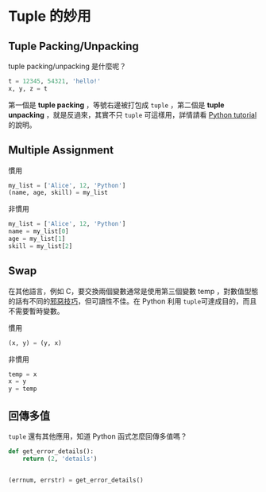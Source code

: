 # Tuple 的妙用

## Tuple Packing/Unpacking

tuple packing/unpacking 是什麼呢？

```python
t = 12345, 54321, 'hello!'
x, y, z = t
```

第一個是 **tuple packing** ，等號右邊被打包成 `tuple` ，第二個是 **tuple unpacking** ，就是反過來，其實不只 `tuple` 可這樣用，詳情請看 [Python tutorial](https://docs.python.org/2/tutorial/datastructures.html#tuples-and-sequences) 的說明。

## Multiple Assignment

慣用

```python
my_list = ['Alice', 12, 'Python']
(name, age, skill) = my_list
```

非慣用

```python
my_list = ['Alice', 12, 'Python']
name = my_list[0]
age = my_list[1]
skill = my_list[2]
```

## Swap

在其他語言，例如 C，要交換兩個變數通常是使用第三個變數 temp ，對數值型態的話有不同的[邪惡技巧](http://www.programmingsimplified.com/c-program-swap-two-numbers)，但可讀性不佳。在 Python 利用 `tuple`可達成目的，而且不需要暫時變數。

慣用

```python
(x, y) = (y, x)
```

非慣用

```python
temp = x
x = y
y = temp
```

## 回傳多值

`tuple` 還有其他應用，知道 Python 函式怎麼回傳多值嗎？

```python
def get_error_details():
    return (2, 'details')


(errnum, errstr) = get_error_details()
```
